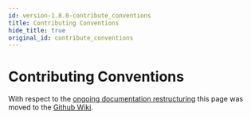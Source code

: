```yaml
---
id: version-1.8.0-contribute_conventions
title: Contributing Conventions
hide_title: true
original_id: contribute_conventions
---
```


# Contributing Conventions

With respect to the [ongoing documentation restructuring](https://github.com/magma/magma/issues/9848) this page was moved to the [Github Wiki](https://github.com/magma/magma/wiki/Contributing-Code-Conventions).

